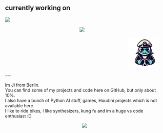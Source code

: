 ## currently working on
<div align="center">
 <p align="left"><img src="https://github.com/ji-soft/kubyplexer/blob/main/images/kubyplexernobg.jpg?raw=true" width="90" />  </p> <p align="center"><img src="https://github.com/ji-soft/ji_ui/blob/master/images/ji_ui_mascot_3.png?raw=true" width="100" /> </p> <p align="right"><img src="https://github.com/ji-podhead/protobuffctl/blob/main/docs/protobuffctl.png?raw=true" width="100" /> </p> 
</div>
---
<div align="center">
 <p align="left">Im Ji from Berlin.<br> You can find some of my projects and code here on GitHub, but only about 10%.<br> I also have a bunch of Python AI stuff, games, Houdini projects which is not available here.<br> I like to ride bikes, I like synthesizers, kung fu and im a huge vs code enthusiast :D </p> <p align="right"> <img align="right" src="https://github.com/ji-soft/ji-soft/blob/main/result1709804787-ezgif.com-resize.gif?raw=true" width="50%" /> </p>
</div>
